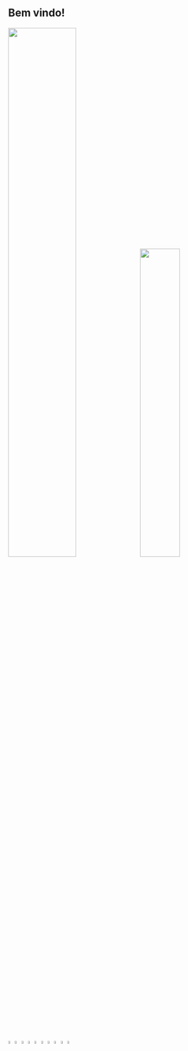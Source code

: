 ## Bem vindo!
         
<picture style="display:inline">
    <source
    srcset="https://github-readme-stats.vercel.app/api?username=mecdavi&show_icons=true&bg_color=181716&text_color=fff5b6&icon_color=e47025"
    media="(prefers-color-scheme: dark)"
  />
  <source
    srcset="https://github-readme-stats.vercel.app/api?username=mecdavi&show_icons=true"
    media="(prefers-color-scheme: light), (prefers-color-scheme: no-preference)"
  />
  <img width="52.4%"  src="https://github-readme-stats.vercel.app/api?username=mecdavi&show_icons=true" />
</picture>
<picture >
  <img style="display:inline" width="40%" src="https://github-readme-stats.vercel.app/api/top-langs/?username=mecdavi&bg_color=181716&text_color=fff5b6&icon_color=e47025&layout=compact" />
</picture>
<div style="display:inline-block">
  <img width="4%" src="https://cdn.jsdelivr.net/gh/devicons/devicon@latest/icons/adonisjs/adonisjs-original.svg" />
  <img width="4%" src="https://cdn.jsdelivr.net/gh/devicons/devicon@latest/icons/vuejs/vuejs-original.svg" />
  <img width="4%" src="https://cdn.jsdelivr.net/gh/devicons/devicon@latest/icons/nodejs/nodejs-plain-wordmark.svg" />   
  <img width="4%" src="https://cdn.jsdelivr.net/gh/devicons/devicon@latest/icons/javascript/javascript-original.svg"/>
  <img width="4%" src="https://cdn.jsdelivr.net/gh/devicons/devicon@latest/icons/php/php-original.svg" />
  <img width="4%" src="https://cdn.jsdelivr.net/gh/devicons/devicon@latest/icons/html5/html5-original.svg" />
  <img width="4%" src="https://cdn.jsdelivr.net/gh/devicons/devicon@latest/icons/css3/css3-original.svg" />
  <img width="4%" src="https://cdn.jsdelivr.net/gh/devicons/devicon@latest/icons/postgresql/postgresql-original.svg"/>
  <img width="4%" src="https://cdn.jsdelivr.net/gh/devicons/devicon@latest/icons/insomnia/insomnia-original.svg" />
  <img width="4%" src="https://cdn.jsdelivr.net/gh/devicons/devicon@latest/icons/linux/linux-original.svg" />
</div>

<!--
**mecdavi/mecdavi** is a ✨ _special_ ✨ repository because its `README.md` (this file) appears on your GitHub profile.

Here are some ideas to get you started:

- 🔭 I’m currently working on ...
- 🌱 I’m currently learning ...
- 👯 I’m looking to collaborate on ...
- 🤔 I’m looking for help with ...
- 💬 Ask me about ...
- 📫 How to reach me: ...
- 😄 Pronouns: ...
- ⚡ Fun fact: ...
-->
